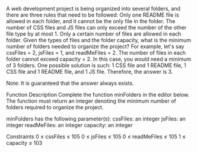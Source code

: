 A web development project is being organized into several folders, and there are three rules that need to be followed:
Only one README file is allowed in each folder, and it cannot be the only file in the folder.
The number of CSS files and JS files can only exceed the number of the other file type by at most 1. Only a certain number of files are allowed in each folder.
Given the types of files and the folder capacity, what is the minimum number of folders needed to organize the project?
For example, let's say cssFiles = 2, jsFiles = 1, and readMeFiles = 2. The number of files in each folder cannot exceed capacity = 2. In this case, you would need a minimum of 3 folders. One possible solution is such: 1 CSS file and 1 README file, 1 CSS file and 1 README file, and 1 JS file. Therefore, the answer is 3.

Note: It is guaranteed that the answer always exists.

Function Description
Complete the function minFolders in the editor below. The function must return an integer denoting the minimum number of folders required to organize the project.

minFolders has the following parameter(s): 
cssFiles: an integer
jsFiles: an integer
readMeFiles: an integer
capacity: an integer

Constraints
0 ≤ cssFiles ≤ 105
0 ≤ jsFiles ≤ 105
0 ≤ readMeFiles ≤ 105 1 ≤ capacity ≤ 103